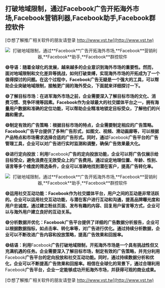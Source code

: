 ## **打破地域限制，通过**Facebook**广告开拓海外市场,**Facebook**营销利器,**Facebook**助手,**Facebook**群控软件**

[😍想了解推广相关软件的朋友请登录 http://www.vst.tw](http://www.vst.tw)

 <center><img src="https://vst.tw/MP4/tuiguang/png/1.png" alt="打破地域限制，通过**Facebook**广告开拓海外市场,**Facebook**营销利器,**Facebook**助手,**Facebook**群控软件"></center>

**😄导语：随着全球化的发展，越来越多的企业意识到海外市场的重要性。然而，面对地域限制和文化差异等挑战，如何打破束缚，实现海外市场的开拓成为了一个值得探讨的问题。在这个过程中，**Facebook**广告无疑是一个强大的工具，可以帮助企业突破地域限制，接触更广阔的海外受众，下面就来详细探讨一下。**

**😄了解目标市场：在进军海外市场之前，企业需要深入了解目标市场的文化、消费习惯、竞争环境等因素。**Facebook**作为全球最大的社交媒体平台之一，拥有海量用户数据和准确的定位功能，可以帮助企业精准地锁定目标受众，了解他们的兴趣和需求。**

**😄制定有效的广告策略：根据目标市场的特点，企业需要制定相应的广告策略。**Facebook**广告平台提供了多种广告形式，如图文、视频、滑动画廊等，可以根据产品特点和市场需求选择合适的广告形式。同时，通过**Facebook**广告平台的广告管理工具，企业可以对广告进行实时监测和调整，确保广告效果最大化。**

**😄进行定向投放：利用**Facebook**广告的定向投放功能，企业可以将广告仅展示给目标受众，避免浪费在无效受众上的广告费用。通过设定地理位置、年龄、性别、语言等多个维度的筛选条件，企业可以准确地找到潜在客户，提高广告转化率。**

 <center><img src="https://vst.tw/MP4/tuiguang/png/2.png" alt="打破地域限制，通过**Facebook**广告开拓海外市场,**Facebook**营销利器,**Facebook**助手,**Facebook**群控软件"></center>

**😄运用社交互动功能：**Facebook**作为社交媒体平台，用户之间的互动是非常活跃的。企业可以运用社交互动功能，与潜在客户进行互动和沟通，提高品牌曝光度和用户忠诚度。通过建立粉丝页面、发布有趣的内容、回复用户留言等方式，企业可以与海外用户建立良好的互动关系。**

**😄分析数据并优化：**Facebook**广告平台提供了详细的广告数据分析报告，企业可以根据数据指标，如点击率、转化率等，对广告进行优化。通过持续分析数据，企业可以不断改进广告内容和投放策略，提高广告效果和回报率。**

**😄结语：利用**Facebook**广告打破地域限制，开拓海外市场是一个具有挑战性但又充满机遇的任务。企业需要深入了解目标市场，制定有效的广告策略，并充分利用**Facebook**广告平台的定向投放和社交互动功能。同时，通过持续数据分析和优化，企业可以不断提高广告效果和回报率。相信在全球化的背景下，通过合理利用**Facebook**广告平台，企业一定能够成功开拓海外市场，并获得可观的商业成果。**

[😍想了解推广相关软件的朋友请登录 http://www.vst.tw](http://www.vst.tw)



